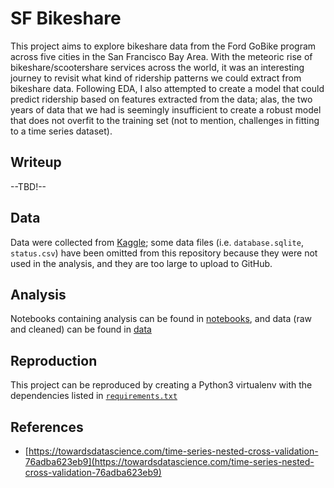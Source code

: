 # SF Bikeshare

This project aims to explore bikeshare data from the Ford GoBike program across five cities in the San Francisco Bay Area. With the meteoric rise of bikeshare/scootershare services across the world, it was an interesting journey to revisit what kind of ridership patterns we could extract from bikeshare data. Following EDA, I also attempted to create a model that could predict ridership based on features extracted from the data; alas, the two years of data that we had is seemingly insufficient to create a robust model that does not overfit to the training set (not to mention, challenges in fitting to a time series dataset).

## Writeup
--TBD!--

## Data
Data were collected from [Kaggle](https://www.kaggle.com/benhamner/sf-bay-area-bike-share); some data files (i.e. `database.sqlite`, `status.csv`) have been omitted from this repository because they were not used in the analysis, and they are too large to upload to GitHub.

## Analysis
Notebooks containing analysis can be found in [notebooks](./notebooks), and data (raw and cleaned) can be found in [data](./data)

## Reproduction
This project can be reproduced by creating a Python3 virtualenv with the dependencies listed in [`requirements.txt`](./requirements.txt)

## References
- [https://towardsdatascience.com/time-series-nested-cross-validation-76adba623eb9](https://towardsdatascience.com/time-series-nested-cross-validation-76adba623eb9)
